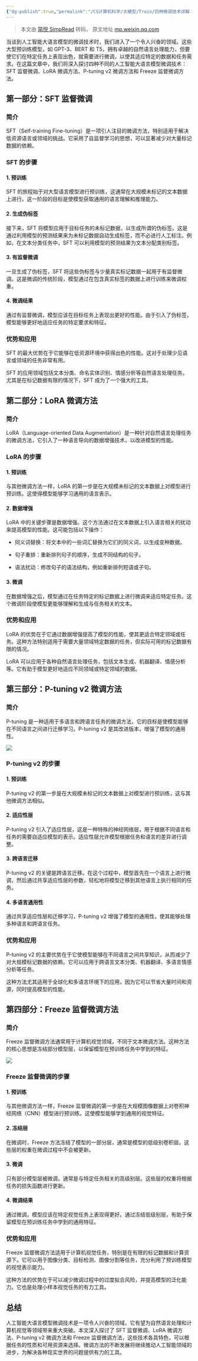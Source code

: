 ```yaml
---
{"dg-publish":true,"permalink":"/CS计算机科学/大模型/Train/四种微调技术详解：SFT 监督微调、LoRA 微调、P-tuning v2、Freeze 监督微调方法/","noteIcon":"","created":"2025-01-06T17:03:54.000+08:00","updated":"2025-01-27T13:15:45.285+08:00"}
---
```


> 本文由 [简悦 SimpRead](http://ksria.com/simpread/) 转码， 原文地址 [mp.weixin.qq.com](https://mp.weixin.qq.com/s?__biz=Mzg2NzEwMjI0Mw==&mid=2247499396&idx=1&sn=8fec0b23f10366386c991efc0b491709&chksm=cf800d6cf4709103a998b82625bb19fdd0d0222f871b95fe77059fc482f71d712cbf8bc37d06#rd)

当谈到人工智能大语言模型的微调技术时，我们进入了一个令人兴奋的领域。这些大型预训练模型，如 GPT-3、BERT 和 T5，拥有卓越的自然语言处理能力，但要使它们在特定任务上表现出色，就需要进行微调，以使其适应特定的数据和任务需求。在这篇文章中，我们将深入探讨四种不同的人工智能大语言模型微调技术：SFT 监督微调、LoRA 微调方法、P-tuning v2 微调方法和 Freeze 监督微调方法。

**第一部分：SFT 监督微调**
-----------------
### **简介**

SFT（Self-training Fine-tuning）是一项引人注目的微调方法，特别适用于解决低资源语言或领域的挑战。它采用了自监督学习的思想，可以显著减少对大量标记数据的依赖。

### **SFT 的步骤**

#### 1. 预训练

SFT 的旅程始于对大型语言模型进行预训练，这通常在大规模未标记的文本数据上进行。这一阶段的目标是使模型获取通用的语言理解和推理能力。

#### 2. 生成伪标签

接下来，SFT 将模型应用于目标任务的未标记数据，以生成所谓的伪标签。这是通过利用模型的预测结果来为未标记数据自动生成标签，而不必进行人工标注。例如，在文本分类任务中，SFT 可以利用模型的预测结果为文本分配类别标签。

#### 3. 有监督微调

一旦生成了伪标签，SFT 将这些伪标签与少量真实标记数据一起用于有监督微调。这是微调的传统阶段，模型通过在包含真实标签的数据上进行训练来微调权重。

#### 4. 微调结果

通过有监督微调，模型应该在目标任务上表现出更好的性能。由于引入了伪标签，模型能够更好地适应任务的特定要求和特征。

### **优势和应用**

SFT 的最大优势在于它能够在低资源环境中获得出色的性能。这对于处理少见语言或领域的任务非常有用。

SFT 的应用领域包括文本分类、命名实体识别、情感分析等自然语言处理任务。尤其是在标记数据有限的情况下，SFT 成为了一个强大的工具。

**第二部分：LoRA 微调方法**
------------------

### **简介**

LoRA（Language-oriented Data Augmentation）是一种针对自然语言处理任务的微调方法，它引入了一种语言导向的数据增强技术，以改进模型的性能。

### **LoRA 的步骤**

#### 1. 预训练

与其他微调方法一样，LoRA 的第一步是在大规模未标记的文本数据上对模型进行预训练。这使得模型能够学习通用的语言表示。

#### 2. 数据增强

LoRA 中的关键步骤是数据增强。这个方法通过在文本数据上引入语言相关的扰动来提高模型的性能。这可能包括以下操作：

*   同义词替换：将文本中的一些词汇替换为它们的同义词，以生成变种数据。
    
*   句子重排：重新排列句子的顺序，生成不同结构的句子。
    
*   语法扰动：修改句子的语法结构，例如重新排列短语或子句。
    

#### 3. 微调

在数据增强之后，模型通过在任务特定的标记数据上进行微调来适应特定任务。这个微调阶段使模型更能够理解和生成与任务相关的文本。

### **优势和应用**

LoRA 的优势在于它通过数据增强提高了模型的性能，使其更适合特定领域或任务。这种方法特别适用于需要大量领域特定数据的任务，但实际可用的标记数据有限的情况。

LoRA 可以应用于各种自然语言处理任务，包括文本生成、机器翻译、情感分析等。它有助于模型更好地适应不同领域或特定领域的数据。

**第三部分：P-tuning v2 微调方法**
-------------------------

### **简介**

P-tuning 是一种适用于多语言和跨语言任务的微调方法，它的目标是使模型能够在不同语言之间进行迁移学习。P-tuning v2 是其改进版本，增强了模型的通用性。

![](/img/user/Z-attach/640-130.png)

### **P-tuning v2 的步骤**

#### 1. 预训练

P-tuning v2 的第一步是在大规模未标记的文本数据上对模型进行预训练，这与其他微调方法相似。

#### 2. 适应性层

P-tuning v2 引入了适应性层，这是一种特殊的神经网络层，用于根据不同语言和任务的需要自适应模型的表示。适应性层允许模型根据任务和语言的差异进行调整。

#### 3. 跨语言迁移

P-tuning v2 的关键是跨语言迁移。在这个过程中，模型首先在一个语言上进行微调，然后通过共享适应性层的参数，轻松地将模型迁移到其他语言上执行相同的任务。

#### 4. 多语言通用性

通过共享适应性层和迁移学习，P-tuning v2 增强了模型的通用性，使其能够处理多种语言和跨语言任务。

### **优势和应用**

P-tuning v2 的主要优势在于它使模型能够在不同语言之间共享知识，从而减少了对大规模标记数据的依赖。它可以应用于跨语言文本分类、机器翻译、多语言情感分析等任务。

这种方法尤其适用于全球化和多语言环境下的应用，因为它可以节省大量时间和资源，同时提高模型的性能。

**第四部分：Freeze 监督微调方法**
----------------------

### **简介**

Freeze 监督微调方法通常用于计算机视觉领域，不同于文本微调方法。这种方法的核心思想是冻结部分模型层，以保留模型在预训练任务中学到的特征。

![](/img/user/Z-attach/640-131.png)

### **Freeze 监督微调的步骤**

#### 1. 预训练

与其他微调方法一样，Freeze 监督微调的第一步是在大规模图像数据上对卷积神经网络（CNN）模型进行预训练。这使模型能够学到通用的视觉特征。

#### 2. 冻结层

在微调时，Freeze 方法冻结了模型的一部分层，通常是模型的低级别卷积层。这些层的权重在微调过程中不会被更新。

#### 3. 微调

只有部分模型层被微调，通常是与特定任务相关的高级别层。这些层的权重将根据任务的损失函数进行更新。

#### 4. 微调结果

通过微调，模型应该在特定视觉任务上表现得更好。通过冻结低级别层，有助于保留模型在预训练任务中学到的通用特征。

### **优势和应用**

Freeze 监督微调方法适用于计算机视觉任务，特别是在有限的标记数据和计算资源下。它可以用于图像分类、目标检测、图像分割等任务，充分利用了预训练模型的视觉表示能力。

这种方法的优势在于可以减少微调过程中的过度拟合风险，并提高模型的泛化能力。它也是处理小样本视觉任务的有力工具。

**总结**
------

人工智能大语言模型微调技术是一项令人兴奋的领域，它有望为自然语言处理和计算机视觉等领域带来重大突破。本文深入探讨了 SFT 监督微调、LoRA 微调方法、P-tuning v2 微调方法和 Freeze 监督微调方法，这些技术各具特色，可以根据任务的性质和可用资源来选择。微调方法的不断发展将继续推动人工智能领域的进步，为解决各种现实世界的问题提供有力的工具。